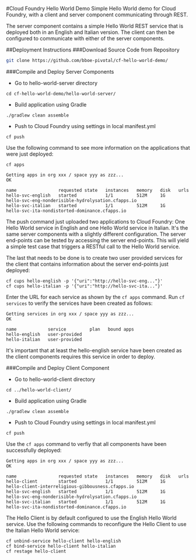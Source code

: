 #Cloud Foundry Hello World Demo
Simple Hello World demo for Cloud Foundry, with a client and server component communicating through REST.

The server component contains a simple Hello World REST service that is deployed both in an English and Italian version. The client can then be configured to communicate with either of the server components.

##Deployment Instructions
###Download Source Code from Repository
```bash
git clone https://github.com/bboe-pivotal/cf-hello-world-demo/
```
###Compile and Deploy Server Components
* Go to hello-world-server directory
```
cd cf-hello-world-demo/hello-world-server/
```
* Build application using Gradle
```
./gradlew clean assemble
```
* Push to Cloud Foundry using settings in local manifest.yml
```
cf push
```
Use the following command to see more information on the applications that were just deployed:
```
cf apps

Getting apps in org xxx / space yyy as zzz...
OK

name                requested state   instances   memory   disk   urls
hello-svc-english   started           1/1         512M     1G     hello-svc-eng-nonderisible-hydrolysation.cfapps.io
hello-svc-italian   started           1/1         512M     1G     hello-svc-ita-nondistorted-dominance.cfapps.io
```

The push command just uploaded two applications to Cloud Foundry: One Hello World service in English and one Hello World service in Italian. It's the same server components with a slightly different configuration.
The server end-points can be tested by accessing the server end-points. This will yield a simple test case that triggers a RESTful call to the Hello World service.

The last that needs to be done is to create two user provided services for the client that contains information about the server end-points just deployed:
```
cf cups hello-english -p '{"uri":"http://hello-svc-eng..."}'
cf cups hello-italian -p '{"uri":"http://hello-svc-ita..."}'
```
Enter the URL for each service as shown by the ```cf apps``` command. Run ```cf services``` to verify the services have been created as follows:
```
Getting services in org xxx / space yyy as zzz...
OK

name            service         plan   bound apps
hello-english   user-provided
hello-italian   user-provided
```
It's important that at least the hello-english service have been created as the client components requires this service in order to deploy.

###Compile and Deploy Client Component
* Go to hello-world-client directory
```
cd ../hello-world-client/
```
* Build application using Gradle
```
./gradlew clean assemble
```
* Push to Cloud Foundry using settings in local manifest.yml
```
cf push
```
Use the ```cf apps``` command to verfiy that all components have been successfully deployed:
```
Getting apps in org xxx / space yyy as zzz...
OK

name                requested state   instances   memory   disk   urls
hello-client        started           1/1         512M     1G     hello-client-interreligious-gibbousness.cfapps.io
hello-svc-english   started           1/1         512M     1G     hello-svc-eng-nonderisible-hydrolysation.cfapps.io
hello-svc-italian   started           1/1         512M     1G     hello-svc-ita-nondistorted-dominance.cfapps.io
```
The Hello Client is by default configured to use the English Hello World service. Use the following commands to reconfigure the Hello Client to use the Italian Hello World service:
```
cf unbind-service hello-client hello-english
cf bind-service hello-client hello-italian
cf restage hello-client
```
